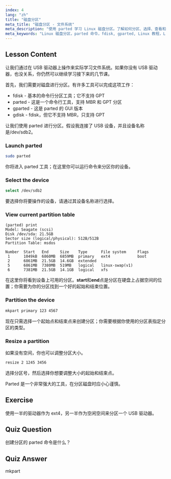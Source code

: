 ```yaml
---
index: 4
lang: "zh"
title: "磁盘分区"
meta_title: "磁盘分区 - 文件系统"
meta_description: "使用 parted 学习 Linux 磁盘分区。了解如何分区、选择、查看和调整磁盘大小。通过这个适合初学者的指南开始吧！"
meta_keywords: "Linux 磁盘分区，parted 命令，fdisk, gparted, Linux 教程，Linux 初学者，磁盘管理，Linux 指南"
---
```


## Lesson Content

让我们通过在 USB 驱动器上操作来实际学习文件系统。如果你没有 USB 驱动器，也没关系，你仍然可以继续学习接下来的几节课。

首先，我们需要对磁盘进行分区。有许多工具可以完成这项工作：

- fdisk - 基本的命令行分区工具；它不支持 GPT
- parted - 这是一个命令行工具，支持 MBR 和 GPT 分区
- gparted - 这是 parted 的 GUI 版本
- gdisk - fdisk，但它不支持 MBR，只支持 GPT

让我们使用 parted 进行分区。假设我连接了 USB 设备，并且设备名称是/dev/sdb2。

### Launch parted

```bash
sudo parted
```

你将进入 parted 工具；在这里你可以运行命令来分区你的设备。

### Select the device

```bash
select /dev/sdb2
```

要选择你将要操作的设备，请通过其设备名称进行选择。

### View current partition table

```plaintext
(parted) print
Model: Seagate (scsi)
Disk /dev/sda: 21.5GB
Sector size (logical/physical): 512B/512B
Partition Table: msdos

Number  Start   End     Size    Type      File system     Flags
 1      1049kB  6860MB  6859MB  primary   ext4            boot
 2      6861MB  21.5GB  14.6GB  extended
 5      6861MB  7380MB  519MB   logical   linux-swap(v1)
 6      7381MB  21.5GB  14.1GB  logical   xfs
```

在这里你将看到设备上可用的分区。**start**和**end**点是分区在硬盘上占据空间的位置；你需要为你的分区找到一个好的起始和结束位置。

### Partition the device

```bash
mkpart primary 123 4567
```

现在只需选择一个起始点和结束点来创建分区；你需要根据你使用的分区表指定分区的类型。

### Resize a partition

如果没有空间，你也可以调整分区大小。

```bash
resize 2 1245 3456
```

选择分区号，然后选择你想要调整大小的起始和结束点。

Parted 是一个非常强大的工具，在分区磁盘时应小心谨慎。

## Exercise

使用一半的驱动器作为 ext4，另一半作为空闲空间来分区一个 USB 驱动器。

## Quiz Question

创建分区的 parted 命令是什么？

## Quiz Answer

mkpart

